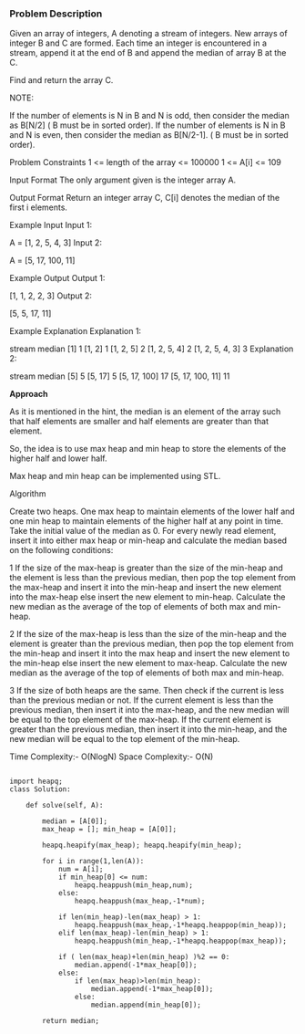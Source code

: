 ### Problem Description

Given an array of integers, A denoting a stream of integers. New arrays of integer B and C are formed.
Each time an integer is encountered in a stream, append it at the end of B and append the median of array B at the C.

Find and return the array C.

NOTE:

If the number of elements is N in B and N is odd, then consider the median as B[N/2] ( B must be in sorted order).
If the number of elements is N in B and N is even, then consider the median as B[N/2-1]. ( B must be in sorted order).


Problem Constraints
1 <= length of the array <= 100000
1 <= A[i] <= 109



Input Format
The only argument given is the integer array A.



Output Format
Return an integer array C, C[i] denotes the median of the first i elements.



Example Input
Input 1:

 A = [1, 2, 5, 4, 3]
Input 2:

 A = [5, 17, 100, 11]


Example Output
Output 1:

 [1, 1, 2, 2, 3]
Output 2:

 [5, 5, 17, 11]


Example Explanation
Explanation 1:

 stream          median
 [1]             1
 [1, 2]          1
 [1, 2, 5]       2
 [1, 2, 5, 4]    2
 [1, 2, 5, 4, 3] 3
Explanation 2:

 stream          median
 [5]              5
 [5, 17]          5
 [5, 17, 100]     17
 [5, 17, 100, 11] 11 
 
 
 **Approach**
 
 As it is mentioned in the hint, the median is an element of the array such that half elements are smaller and half elements are greater than that element.

So, the idea is to use max heap and min heap to store the elements of the higher half and lower half.

Max heap and min heap can be implemented using STL.

Algorithm

Create two heaps. One max heap to maintain elements of the lower half and one min heap to maintain elements of the higher half at any point in time.
Take the initial value of the median as 0.
For every newly read element, insert it into either max heap or min-heap and calculate the median based on the following conditions:

1 If the size of the max-heap is greater than the size of the min-heap and the element is less than the previous median, then pop the top element from the max-heap and insert it into the min-heap and insert the new element into the max-heap else insert the new element to min-heap. Calculate the new median as the average of the top of elements of both max and min-heap.

2 If the size of the max-heap is less than the size of the min-heap and the element is greater than the previous median, then pop the top element from the min-heap and insert it into the max heap and insert the new element to the min-heap else insert the new element to max-heap. Calculate the new median as the average of the top of elements of both max and min-heap.

3 If the size of both heaps are the same. Then check if the current is less than the previous median or not. If the current element is less than the previous median, then insert it into the max-heap, and the new median will be equal to the top element of the max-heap. If the current element is greater than the previous median, then insert it into the min-heap, and the new median will be equal to the top element of the min-heap.

Time Complexity:- O(NlogN)
Space Complexity:- O(N)


```

import heapq;
class Solution:

    def solve(self, A):

        median = [A[0]];
        max_heap = []; min_heap = [A[0]];

        heapq.heapify(max_heap); heapq.heapify(min_heap);

        for i in range(1,len(A)):
            num = A[i];
            if min_heap[0] <= num:
                heapq.heappush(min_heap,num);
            else:
                heapq.heappush(max_heap,-1*num);

            if len(min_heap)-len(max_heap) > 1:
                heapq.heappush(max_heap,-1*heapq.heappop(min_heap));
            elif len(max_heap)-len(min_heap) > 1:
                heapq.heappush(min_heap,-1*heapq.heappop(max_heap));

            if ( len(max_heap)+len(min_heap) )%2 == 0:
                median.append(-1*max_heap[0]);
            else:
                if len(max_heap)>len(min_heap):
                    median.append(-1*max_heap[0]);
                else:
                    median.append(min_heap[0]);
        
        return median;


```
